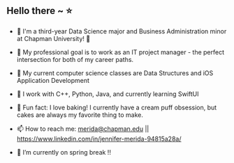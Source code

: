 ## Hello there ~ ⭐

- 🦭 I'm a third-year Data Science major and Business Administration minor at Chapman University! 🍊
- 🌱 My professional goal is to work as an IT project manager - the perfect intersection for both of my career paths.
- 🪩 My current computer science classes are Data Structures and iOS Application Development 
- 🍄 I work with C++, Python, Java, and currently learning SwiftUI
- 🦔 Fun fact: I love baking! I currently have a cream puff obsession, but cakes are always my favorite thing to make. 
- 📫 How to reach me: merida@chapman.edu || https://www.linkedin.com/in/jennifer-merida-94815a28a/ 

- 🐾 I’m currently on spring break !!

<!--
**jennifermerida/jennifermerida** is a ✨ _special_ ✨ repository because its `README.md` (this file) appears on your GitHub profile.
-->
